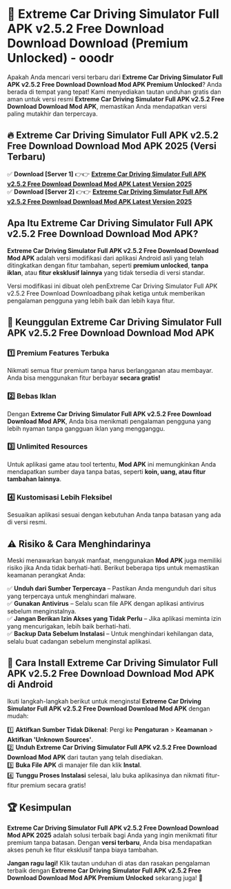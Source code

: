 # 🎯 Extreme Car Driving Simulator Full APK v2.5.2 Free Download Download  Download (Premium Unlocked) -  ooodr

Apakah Anda mencari versi terbaru dari **Extreme Car Driving Simulator Full APK v2.5.2 Free Download Download Mod APK Premium Unlocked**? Anda berada di tempat yang tepat! Kami menyediakan tautan unduhan gratis dan aman untuk versi resmi **Extreme Car Driving Simulator Full APK v2.5.2 Free Download Download Mod APK**, memastikan Anda mendapatkan versi paling mutakhir dan terpercaya.

## 🔥 Extreme Car Driving Simulator Full APK v2.5.2 Free Download Download Mod APK 2025 (Versi Terbaru)

✅ **Download [Server 1]** 👉👉 [**Extreme Car Driving Simulator Full APK v2.5.2 Free Download Download Mod APK Latest Version 2025**](https://momento.my/?title=Extreme_Car_Driving_Simulator_Full_APK_v2.5.2_Free_Download_Download)  
✅ **Download [Server 2]** 👉👉 [**Extreme Car Driving Simulator Full APK v2.5.2 Free Download Download Mod APK Latest Version 2025**](https://momento.my/?title=Extreme_Car_Driving_Simulator_Full_APK_v2.5.2_Free_Download_Download)  

## Apa Itu Extreme Car Driving Simulator Full APK v2.5.2 Free Download Download Mod APK?

**Extreme Car Driving Simulator Full APK v2.5.2 Free Download Download Mod APK** adalah versi modifikasi dari aplikasi Android asli yang telah ditingkatkan dengan fitur tambahan, seperti **premium unlocked**, **tanpa iklan**, atau **fitur eksklusif lainnya** yang tidak tersedia di versi standar.

Versi modifikasi ini dibuat oleh penExtreme Car Driving Simulator Full APK v2.5.2 Free Download Downloadbang pihak ketiga untuk memberikan pengalaman pengguna yang lebih baik dan lebih kaya fitur.

## 🎯 Keunggulan Extreme Car Driving Simulator Full APK v2.5.2 Free Download Download Mod APK

### 1️⃣ Premium Features Terbuka
Nikmati semua fitur premium tanpa harus berlangganan atau membayar. Anda bisa menggunakan fitur berbayar **secara gratis!**

### 2️⃣ Bebas Iklan
Dengan **Extreme Car Driving Simulator Full APK v2.5.2 Free Download Download Mod APK**, Anda bisa menikmati pengalaman pengguna yang lebih nyaman tanpa gangguan iklan yang mengganggu.

### 3️⃣ Unlimited Resources
Untuk aplikasi game atau tool tertentu, **Mod APK** ini memungkinkan Anda mendapatkan sumber daya tanpa batas, seperti **koin, uang, atau fitur tambahan lainnya**.

### 4️⃣ Kustomisasi Lebih Fleksibel
Sesuaikan aplikasi sesuai dengan kebutuhan Anda tanpa batasan yang ada di versi resmi.

## ⚠️ Risiko & Cara Menghindarinya

Meski menawarkan banyak manfaat, menggunakan **Mod APK** juga memiliki risiko jika Anda tidak berhati-hati. Berikut beberapa tips untuk memastikan keamanan perangkat Anda:

✅ **Unduh dari Sumber Terpercaya** – Pastikan Anda mengunduh dari situs yang terpercaya untuk menghindari malware.  
✅ **Gunakan Antivirus** – Selalu scan file APK dengan aplikasi antivirus sebelum menginstalnya.  
✅ **Jangan Berikan Izin Akses yang Tidak Perlu** – Jika aplikasi meminta izin yang mencurigakan, lebih baik berhati-hati.  
✅ **Backup Data Sebelum Instalasi** – Untuk menghindari kehilangan data, selalu buat cadangan sebelum menginstal aplikasi.

## 📌 Cara Install Extreme Car Driving Simulator Full APK v2.5.2 Free Download Download Mod APK di Android

Ikuti langkah-langkah berikut untuk menginstal **Extreme Car Driving Simulator Full APK v2.5.2 Free Download Download Mod APK** dengan mudah:

1️⃣ **Aktifkan Sumber Tidak Dikenal**: Pergi ke **Pengaturan** > **Keamanan** > **Aktifkan 'Unknown Sources'**.  
2️⃣ **Unduh Extreme Car Driving Simulator Full APK v2.5.2 Free Download Download Mod APK** dari tautan yang telah disediakan.  
3️⃣ **Buka File APK** di manajer file dan klik **Instal**.  
4️⃣ **Tunggu Proses Instalasi** selesai, lalu buka aplikasinya dan nikmati fitur-fitur premium secara gratis!

## 🏆 Kesimpulan

**Extreme Car Driving Simulator Full APK v2.5.2 Free Download Download Mod APK 2025** adalah solusi terbaik bagi Anda yang ingin menikmati fitur premium tanpa batasan. Dengan **versi terbaru**, Anda bisa mendapatkan akses penuh ke fitur eksklusif tanpa biaya tambahan.

**Jangan ragu lagi!** Klik tautan unduhan di atas dan rasakan pengalaman terbaik dengan **Extreme Car Driving Simulator Full APK v2.5.2 Free Download Download Mod APK Premium Unlocked** sekarang juga! 🚀
